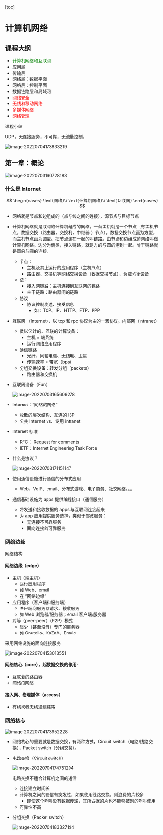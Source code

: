 [toc]

# 计算机网络

## 课程大纲

* <span style='color: green'>计算机网络和互联网</span>
* 应用层
* 传输层
* 网络层：数据平面
* 网络层：控制平面
* 数据链路层和局域网
* <span style='color: red'>网络安全</span>
* <span style='color: red'>无线和移动网络</span>
* <span style='color: red'>多媒体网络</span>
* <span style='color: red'>网络管理</span>

课程小结

UDP，无连接服务，不可靠，无流量控制，

![image-20220704173833219](https://tva1.sinaimg.cn/large/e6c9d24egy1h3v162xkr4j20cu05wq2v.jpg)

## 第一章：概论

![image-20220703160728183](https://tva1.sinaimg.cn/large/e6c9d24egy1h3tsx0t7xbj21820rm78m.jpg)

### 什么是 Internet

$$
\begin{cases}
\text{网络}\\
\text{计算机网络}\\
\text{互联网}
\end{cases}
$$

* 网络就是节点和边组成的（点与线之间的连接），源节点与目标节点

* 计算机网络就是联网的计算机组成的网络。一台主机就是一个节点（有主机节点，数据交换（路由器，交换机，中继器 ）节点）。数据交换节点画为方型，而主机节点画为圆型。把节点连在一起的叫链路。由节点和边组成的网络叫做计算机网络。边分为俩类，接入链路，就是方的与圆的连到一起。骨干链路就是圆的与圆的连接。

  * 节点：
    * 主机及其上运行的应用程序（主机节点）
    * 路由器、交换机等网络交换设备（数据交换节点），负载均衡设备
  * 边：
    * 接入网链路：主机连接到互联网的链路
    * 主干链路：路由器间的链路
  * 协议 
    * 协议控制发送、接受信息
      * 如：TCP、IP、HTTP、FTP、PPP

* 互联网 （Internet），以 tcp 和 rpc 协议为主的一簇协议。内部网（Intranet）

  * 数以亿计的、互联的计算设备：
    * 主机 = 端系统
    * 运行网络应用程序
  * 通信链路
    * 光纤、同轴电缆、无线电、卫星
    * 传输速率 = 带宽（bps）
  * 分组交换设备：转发分组（packets）
    * 路由器和交换机

* 互联网设备（Fun）

  ![image-20220703165609278](https://tva1.sinaimg.cn/large/e6c9d24egy1h3tubn5kh2j21700u0td5.jpg)

* Internet：“网络的网络”

  * 松散的层次结构、互连的 ISP
  * 公共 Internet vs、专用 intranet 

* Internet 标准

  * RFC： Request for comments
  * IETF：Internet Engineering Task Force

* 什么是协议？

  ![image-20220703171151147](https://tva1.sinaimg.cn/large/e6c9d24egy1h3turyp6svj20mw0esmyr.jpg)

* 使用通信设施进行通信的分布式应用

  * Web、VoIP、email、分布式游戏、电子商务、社交网络。。。

* 通信基础设施为 apps 提供编程接口（通信服务）

  * 将发送和接收数据的 apps 与互联网连接起来
  * 为 app 应用提供服务选择，类似于邮政服务：
    * 无连接不可靠服务
    * 面向连接的可靠服务

### 网络边缘

网络结构

#### 网络边缘（edge）

* 主机（端主机）
  * 运行应用程序
  * 如 Web、email
  * 在 “网络边缘”
* 应用程序（客户端和服务端）
  * 客户端向服务器请求、接收服务
  * 如 Web 浏览器/服务器；email 客户端/服务器
* 对等（peer-peer）（P2P）模式
  * 很少（甚至没有）专门的服务器
  * 如 Gnutella、KaZaA、Emule  

采用网络设施的面向连接服务

![image-20220704153013551](https://tva1.sinaimg.cn/large/e6c9d24egy1h3uxglffprj20km0bwq41.jpg)

#### 网络核心（core），起数据交换的作用·

* 互联着的路由器
* 网络的网络

#### 接入网、物理媒体（access）

* 有线或者无线通信链路

### 网络核心

![image-20220704173952228](https://tva1.sinaimg.cn/large/e6c9d24egy1h3v17g5vojj20l60cejsp.jpg)

* 网络核心的重要就是数据交换，有两种方式，Circuit switch（电路/线路交换），Packet switch（分组交换）。

* 电路交换（Circuit switch）

  ![image-20220704174751204](https://tva1.sinaimg.cn/large/e6c9d24egy1h3v1frb696j20mg0dign4.jpg)

  电路交换不适合计算机之间的通信

  * 连接建立时间长
  * 计算机之间的通信有突发性，如果使用线路交换，则浪费的片较多
    * 即使这个呼叫没有数据传递，其所占据的片也不能够被别的呼叫使用
  * 可靠性不高

* 分组交换（Packet switch）

  ![image-20220704183327194](https://tva1.sinaimg.cn/large/e6c9d24egy1h3v2r6trdhj20ma0ckjsb.jpg)

 